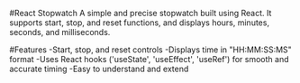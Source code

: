 #React Stopwatch 
A simple and precise stopwatch built using React.
It supports start, stop, and reset functions, and displays hours, minutes, seconds, and milliseconds.

#Features
-Start, stop, and reset controls
-Displays time in "HH:MM:SS:MS" format
-Uses React hooks ('useState', 'useEffect', 'useRef') for smooth and accurate timing 
-Easy to understand and extend 